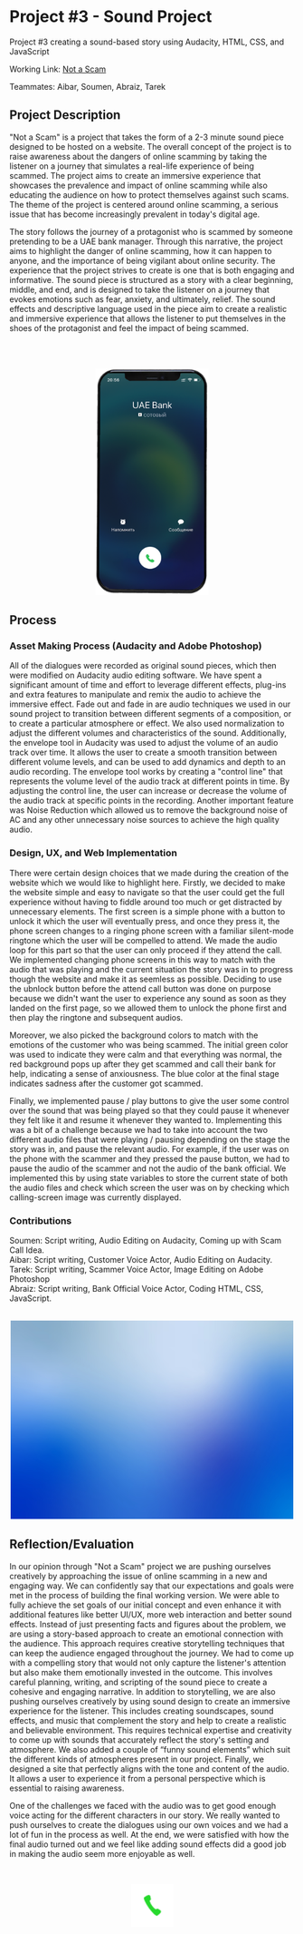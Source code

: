 # Project #3 - Sound Project
Project #3 creating a sound-based story using Audacity, HTML, CSS, and JavaScript

Working Link: [Not a Scam](https://abraiz01.github.io/CommunicationsLab/soundProject/)

Teammates: Aibar, Soumen, Abraiz, Tarek

## Project Description

"Not a Scam" is a project that takes the form of a 2-3 minute sound piece designed to be hosted on a website. The overall concept of the project is to raise awareness about the dangers of online scamming by taking the listener on a journey that simulates a real-life experience of being scammed. The project aims to create an immersive experience that showcases the prevalence and impact of online scamming while also educating the audience on how to protect themselves against such scams. The theme of the project is centered around online scamming, a serious issue that has become increasingly prevalent in today's digital age. 

The story follows the journey of a protagonist who is scammed by someone pretending to be a UAE bank manager. Through this narrative, the project aims to highlight the danger of online scamming, how it can happen to anyone, and the importance of being vigilant about online security. The experience that the project strives to create is one that is both engaging and informative. The sound piece is structured as a story with a clear beginning, middle, and end, and is designed to take the listener on a journey that evokes emotions such as fear, anxiety, and ultimately, relief. The sound effects and descriptive language used in the piece aim to create a realistic and immersive experience that allows the listener to put themselves in the shoes of the protagonist and feel the impact of being scammed.

<br/><br/>

<p align="center">
  <img 
    width="200"
    height="400"
    src="https://github.com/Abraiz01/Abraiz01.github.io/blob/main/CommunicationsLab/soundProject/images/phone-ringing.png"
  >
</p>


## Process

### Asset Making Process (Audacity and Adobe Photoshop)

All of the dialogues were recorded as original sound pieces, which then were modified on Audacity audio editing software. We have spent a significant amount of time and effort to leverage different effects, plug-ins and extra features to manipulate and remix the audio to achieve the immersive effect. Fade out and fade in are audio techniques we used in our sound project to transition between different segments of a composition, or to create a particular atmosphere or effect. We also used normalization to adjust the different volumes and characteristics of the sound. Additionally, the envelope tool in Audacity was used to adjust the volume of an audio track over time. It allows the user to create a smooth transition between different volume levels, and can be used to add dynamics and depth to an audio recording. The envelope tool works by creating a "control line" that represents the volume level of the audio track at different points in time. By adjusting the control line, the user can increase or decrease the volume of the audio track at specific points in the recording. Another important feature was Noise Reduction which allowed us to remove the background noise of AC and any other unnecessary noise sources to achieve the high quality audio.

### Design, UX, and Web Implementation 

There were certain design choices that we made during the creation of the website which we would like to highlight here. Firstly, we decided to make the website simple and easy to navigate so that the user could get the full experience without having to fiddle around too much or get distracted by unnecessary elements. The first screen is a simple phone with a button to unlock it which the user will eventually press, and once they press it, the phone screen changes to a ringing phone screen with a familiar silent-mode ringtone which the user will be compelled to attend. We made the audio loop for this part so that the user can only proceed if they attend the call. We implemented changing phone screens in this way to match with the audio that was playing and the current situation the story was in to progress though the website and make it as seemless as possible. Deciding to use the ubnlock button before the attend call button was done on purpose because we didn't want the user to experience any sound as soon as they landed on the first page, so we allowed them to unlock the phone first and then play the ringtone and subsequent audios. 

Moreover, we also picked the background colors to match with the emotions of the customer who was being scammed. The initial green color was used to indicate they were calm and that everything was normal, the red background pops up after they get scammed and call their bank for help, indicating a sense of anxiousness. The blue color at the final stage indicates sadness after the customer got scammed.

Finally, we implemented pause / play buttons to give the user some control over the sound that was being played so that they could pause it whenever they felt like it and resume it whenever they wanted to. Implementing this was a bit of a challenge because we had to take into account the two different audio files that were playing / pausing depending on the stage the story was in, and pause the relevant audio. For example, if the user was on the phone with the scammer and they pressed the pause button, we had to pause the audio of the scammer and not the audio of the bank official. We implemented this by using state variables to store the current state of both the audio files and check which screen the user was on by checking which calling-screen image was currently displayed.

### Contributions

Soumen: Script writing, Audio Editing on Audacity, Coming up with Scam Call Idea.<br/>
Aibar: Script writing, Customer Voice Actor, Audio Editing on Audacity.<br/>
Tarek: Script writing, Scammer Voice Actor, Image Editing on Adobe Photoshop<br/>
Abraiz: Script writing, Bank Official Voice Actor, Coding HTML, CSS, JavaScript. <br/><br/>

<p align="center">
  <img 
    width="500"
    height="350"
    src="https://github.com/Abraiz01/Abraiz01.github.io/blob/main/CommunicationsLab/soundProject/images/blue-bg.jpg"
  >
</p>

## Reflection/Evaluation

In our opinion through "Not a Scam" project we are pushing ourselves creatively by approaching the issue of online scamming in a new and engaging way. We can confidently say that our expectations and goals were met in the process of building the final working version. We were able to fully achieve the set goals of our initial concept and even enhance it with additional features like better UI/UX, more web interaction and better sound effects. Instead of just presenting facts and figures about the problem, we are using a story-based approach to create an emotional connection with the audience. This approach requires creative storytelling techniques that can keep the audience engaged throughout the journey. We had to come up with a compelling story that would not only capture the listener's attention but also make them emotionally invested in the outcome. This involves careful planning, writing, and scripting of the sound piece to create a cohesive and engaging narrative. In addition to storytelling, we are also pushing ourselves creatively by using sound design to create an immersive experience for the listener. This includes creating soundscapes, sound effects, and music that complement the story and help to create a realistic and believable environment. This requires technical expertise and creativity to come up with sounds that accurately reflect the story's setting and atmosphere. We also added a couple of “funny sound elements” which suit the different kinds of atmospheres present in our project. Finally, we designed a site that perfectly aligns with the tone and content of the audio. It allows a user to experience it from a personal perspective which is essential to raising awareness.

One of the challenges we faced with the audio was to get good enough voice acting for the different characters in our story. We really wanted to push ourselves to create the dialogues using our own voices and we had a lot of fun in the process as well. At the end, we were satisfied with how the final audio turned out and we feel like adding sound effects did a good job in making the audio seem more enjoyable as well.

<br/>

<p align="center">
  <img 
    width="75"
    height="75"
    src="https://github.com/Abraiz01/Abraiz01.github.io/blob/main/CommunicationsLab/soundProject/images/attend.png"
  >
</p>

